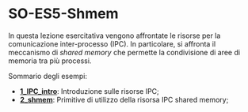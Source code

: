 # SO-ES5-Shmem

In questa lezione esercitativa vengono affrontate le risorse per la comunicazione inter-processo (IPC). In particolare, si affronta il meccanismo di *shared memory* che permette la condivisione di aree di memoria tra più processi.

Sommario degli esempi:

- [**1_IPC_intro**](https://github.com/SO-unina/esercitazioni/tree/main/SO-ES05-Shmem/1_IPC_intro): Introduzione sulle risorse IPC;
- [**2_shmem**](https://github.com/SO-unina/esercitazioni/tree/main/SO-ES05-Shmem/2_shmem): Primitive di utilizzo della risorsa IPC shared memory;
